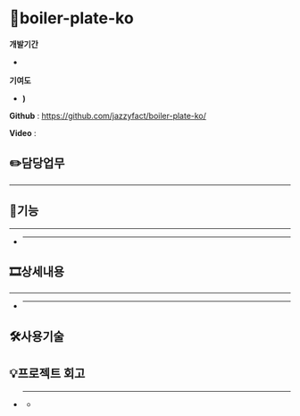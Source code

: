 # 👏boiler-plate-ko



**개발기간** 

-

**기여도**

- **)**



**Github** : https://github.com/jazzyfact/boiler-plate-ko/

**Video** : 

## ✏️담당업무

---



## 📱기능

---

- ****
  

## 🎞️상세내용

---

- ****


## 🛠️사용기술





## 💡프로젝트 회고


- ****
    -
